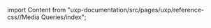 
import Content from "uxp-documentation/src/pages/uxp/reference-css//Media Queries/index";

<Content query="product=xd"/>
